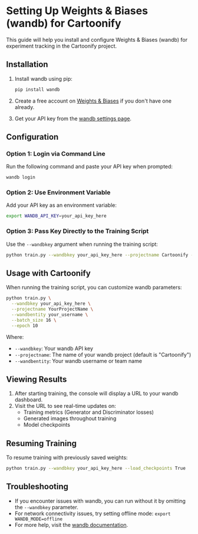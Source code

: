 # Setting Up Weights & Biases (wandb) for Cartoonify

This guide will help you install and configure Weights & Biases (wandb) for experiment tracking in the Cartoonify project.

## Installation

1. Install wandb using pip:
   ```bash
   pip install wandb
   ```

2. Create a free account on [Weights & Biases](https://wandb.ai/site) if you don't have one already.

3. Get your API key from the [wandb settings page](https://wandb.ai/settings).

## Configuration

### Option 1: Login via Command Line

Run the following command and paste your API key when prompted:
```bash
wandb login
```

### Option 2: Use Environment Variable

Add your API key as an environment variable:
```bash
export WANDB_API_KEY=your_api_key_here
```

### Option 3: Pass Key Directly to the Training Script

Use the `--wandbkey` argument when running the training script:
```bash
python train.py --wandbkey your_api_key_here --projectname Cartoonify --wandbentity your_username
```

## Usage with Cartoonify

When running the training script, you can customize wandb parameters:

```bash
python train.py \
  --wandbkey your_api_key_here \
  --projectname YourProjectName \
  --wandbentity your_username \
  --batch_size 16 \
  --epoch 10
```

Where:
- `--wandbkey`: Your wandb API key
- `--projectname`: The name of your wandb project (default is "Cartoonify")
- `--wandbentity`: Your wandb username or team name

## Viewing Results

1. After starting training, the console will display a URL to your wandb dashboard.
2. Visit the URL to see real-time updates on:
   - Training metrics (Generator and Discriminator losses)
   - Generated images throughout training
   - Model checkpoints

## Resuming Training

To resume training with previously saved weights:

```bash
python train.py --wandbkey your_api_key_here --load_checkpoints True
```

## Troubleshooting

- If you encounter issues with wandb, you can run without it by omitting the `--wandbkey` parameter.
- For network connectivity issues, try setting offline mode: `export WANDB_MODE=offline`
- For more help, visit the [wandb documentation](https://docs.wandb.ai/).
